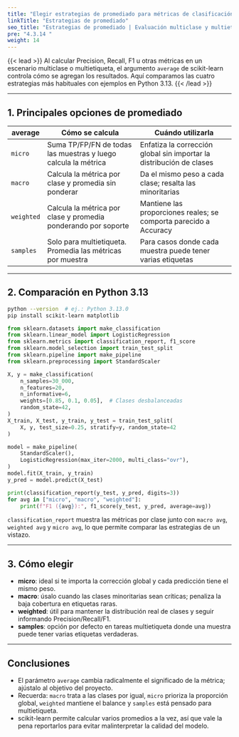 ```yaml
---
title: "Elegir estrategias de promediado para métricas de clasificación"
linkTitle: "Estrategias de promediado"
seo_title: "Estrategias de promediado | Evaluación multiclase y multietiqueta"
pre: "4.3.14 "
weight: 14
---
```


{{< lead >}}
Al calcular Precision, Recall, F1 u otras métricas en un escenario multiclase o multietiqueta, el argumento `average` de scikit-learn controla cómo se agregan los resultados. Aquí comparamos las cuatro estrategias más habituales con ejemplos en Python 3.13.
{{< /lead >}}

---

## 1. Principales opciones de promediado
| average    | Cómo se calcula                                              | Cuándo utilizarla                                                  |
| ---------- | ------------------------------------------------------------ | ------------------------------------------------------------------ |
| `micro`    | Suma TP/FP/FN de todas las muestras y luego calcula la métrica | Enfatiza la corrección global sin importar la distribución de clases |
| `macro`    | Calcula la métrica por clase y promedia sin ponderar          | Da el mismo peso a cada clase; resalta las minoritarias            |
| `weighted` | Calcula la métrica por clase y promedia ponderando por soporte | Mantiene las proporciones reales; se comporta parecido a Accuracy  |
| `samples`  | Solo para multietiqueta. Promedia las métricas por muestra    | Para casos donde cada muestra puede tener varias etiquetas         |

---

## 2. Comparación en Python 3.13
```bash
python --version  # ej.: Python 3.13.0
pip install scikit-learn matplotlib
```

```python
from sklearn.datasets import make_classification
from sklearn.linear_model import LogisticRegression
from sklearn.metrics import classification_report, f1_score
from sklearn.model_selection import train_test_split
from sklearn.pipeline import make_pipeline
from sklearn.preprocessing import StandardScaler

X, y = make_classification(
    n_samples=30_000,
    n_features=20,
    n_informative=6,
    weights=[0.85, 0.1, 0.05],  # Clases desbalanceadas
    random_state=42,
)
X_train, X_test, y_train, y_test = train_test_split(
    X, y, test_size=0.25, stratify=y, random_state=42
)

model = make_pipeline(
    StandardScaler(),
    LogisticRegression(max_iter=2000, multi_class="ovr"),
)
model.fit(X_train, y_train)
y_pred = model.predict(X_test)

print(classification_report(y_test, y_pred, digits=3))
for avg in ["micro", "macro", "weighted"]:
    print(f"F1 ({avg}):", f1_score(y_test, y_pred, average=avg))
```

`classification_report` muestra las métricas por clase junto con `macro avg`, `weighted avg` y `micro avg`, lo que permite comparar las estrategias de un vistazo.

---

## 3. Cómo elegir
- **micro**: ideal si te importa la corrección global y cada predicción tiene el mismo peso.
- **macro**: úsalo cuando las clases minoritarias sean críticas; penaliza la baja cobertura en etiquetas raras.
- **weighted**: útil para mantener la distribución real de clases y seguir informando Precision/Recall/F1.
- **samples**: opción por defecto en tareas multietiqueta donde una muestra puede tener varias etiquetas verdaderas.

---

## Conclusiones
- El parámetro `average` cambia radicalmente el significado de la métrica; ajústalo al objetivo del proyecto.
- Recuerda: `macro` trata a las clases por igual, `micro` prioriza la proporción global, `weighted` mantiene el balance y `samples` está pensado para multietiqueta.
- scikit-learn permite calcular varios promedios a la vez, así que vale la pena reportarlos para evitar malinterpretar la calidad del modelo.
